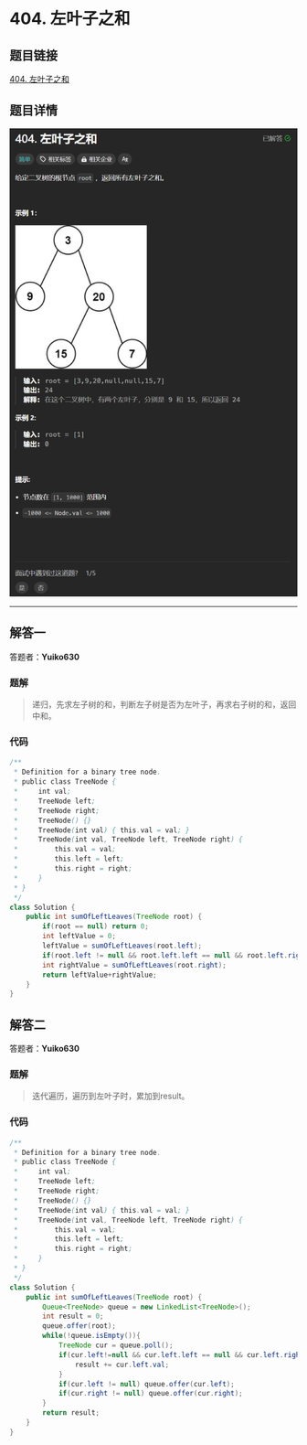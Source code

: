 # 404. 左叶子之和
## 题目链接  
[404. 左叶子之和](https://leetcode.cn/problems/sum-of-left-leaves/description/)
## 题目详情
![题目图片](Img/404.png)

***
## 解答一
答题者：**Yuiko630**

### 题解
>递归，先求左子树的和，判断左子树是否为左叶子，再求右子树的和，返回中和。

### 代码
``` Java
/**
 * Definition for a binary tree node.
 * public class TreeNode {
 *     int val;
 *     TreeNode left;
 *     TreeNode right;
 *     TreeNode() {}
 *     TreeNode(int val) { this.val = val; }
 *     TreeNode(int val, TreeNode left, TreeNode right) {
 *         this.val = val;
 *         this.left = left;
 *         this.right = right;
 *     }
 * }
 */
class Solution {
    public int sumOfLeftLeaves(TreeNode root) {
        if(root == null) return 0;
        int leftValue = 0;
        leftValue = sumOfLeftLeaves(root.left);
        if(root.left != null && root.left.left == null && root.left.right == null) leftValue = root.left.val;
        int rightValue = sumOfLeftLeaves(root.right);
        return leftValue+rightValue;
    }
}
```

## 解答二
答题者：**Yuiko630**

### 题解
>迭代遍历，遍历到左叶子时，累加到result。

### 代码
``` Java
/**
 * Definition for a binary tree node.
 * public class TreeNode {
 *     int val;
 *     TreeNode left;
 *     TreeNode right;
 *     TreeNode() {}
 *     TreeNode(int val) { this.val = val; }
 *     TreeNode(int val, TreeNode left, TreeNode right) {
 *         this.val = val;
 *         this.left = left;
 *         this.right = right;
 *     }
 * }
 */
class Solution {
    public int sumOfLeftLeaves(TreeNode root) {
        Queue<TreeNode> queue = new LinkedList<TreeNode>();
        int result = 0;
        queue.offer(root);
        while(!queue.isEmpty()){
            TreeNode cur = queue.poll();
            if(cur.left!=null && cur.left.left == null && cur.left.right == null){
                result += cur.left.val;
            }
            if(cur.left != null) queue.offer(cur.left);
            if(cur.right != null) queue.offer(cur.right);
        }
        return result;
    }
}
```
